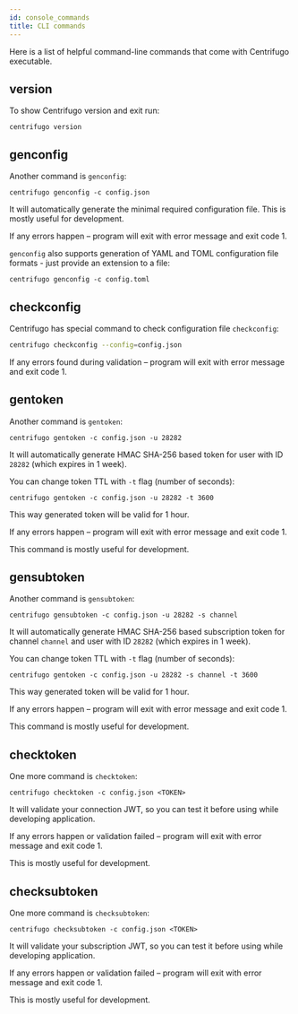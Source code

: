 ```yaml
---
id: console_commands
title: CLI commands
---
```


Here is a list of helpful command-line commands that come with Centrifugo executable.

## version

To show Centrifugo version and exit run:

```
centrifugo version
```

## genconfig

Another command is `genconfig`:

```
centrifugo genconfig -c config.json
```

It will automatically generate the minimal required configuration file. This is mostly useful for development.

If any errors happen – program will exit with error message and exit code 1.

`genconfig` also supports generation of YAML and TOML configuration file formats - just provide an extension to a file:

```
centrifugo genconfig -c config.toml
```

## checkconfig

Centrifugo has special command to check configuration file `checkconfig`:

```bash
centrifugo checkconfig --config=config.json
```

If any errors found during validation – program will exit with error message and exit code 1.

## gentoken

Another command is `gentoken`:

```
centrifugo gentoken -c config.json -u 28282
```

It will automatically generate HMAC SHA-256 based token for user with ID `28282` (which expires in 1 week).

You can change token TTL with `-t` flag (number of seconds):

```
centrifugo gentoken -c config.json -u 28282 -t 3600
```

This way generated token will be valid for 1 hour.

If any errors happen – program will exit with error message and exit code 1.

This command is mostly useful for development.

## gensubtoken

Another command is `gensubtoken`:

```
centrifugo gensubtoken -c config.json -u 28282 -s channel
```

It will automatically generate HMAC SHA-256 based subscription token for channel `channel` and user with ID `28282` (which expires in 1 week).

You can change token TTL with `-t` flag (number of seconds):

```
centrifugo gentoken -c config.json -u 28282 -s channel -t 3600
```

This way generated token will be valid for 1 hour.

If any errors happen – program will exit with error message and exit code 1.

This command is mostly useful for development.

## checktoken

One more command is `checktoken`:

```
centrifugo checktoken -c config.json <TOKEN>
```

It will validate your connection JWT, so you can test it before using while developing application.

If any errors happen or validation failed – program will exit with error message and exit code 1.

This is mostly useful for development.

## checksubtoken

One more command is `checksubtoken`:

```
centrifugo checksubtoken -c config.json <TOKEN>
```

It will validate your subscription JWT, so you can test it before using while developing application.

If any errors happen or validation failed – program will exit with error message and exit code 1.

This is mostly useful for development.
